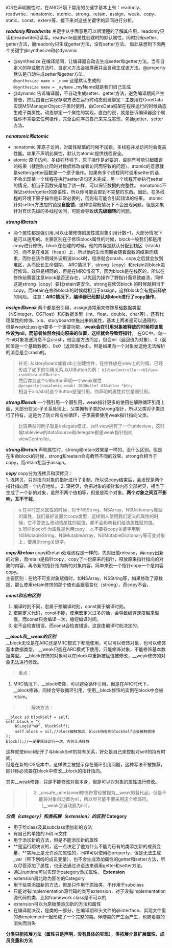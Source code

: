 
iOS在声明属性时，在ARC环境下常用的关键字基本上有：readonly、readwrite、nonatomic、atomic、strong、retain、assign、weak、copy、static、const、extern等，接下来对这些关键字的异同进行分析。

***readonly和readwrite***
关键字从字面意思可以很清楚的了解其应用，readonly只读和readwrite可读写。readwrite是属性创建时的默认属性，同时拥有setter、getter方法，而readonly只生成getter方法，没有setter方法。
借此联想到下面两个关键字@synthesize和@dynamic
+ @synthesize
    在编译期间，让编译器自动去生成setter和getter方法。当有自定义的存或取方法时，自定义方法会被屏蔽并且自动生成该方法。@property默认是自动生成setter和getter方法。  
    `@synthesize name = _name` 这是默认生成的  
    `@synthesize name = _myName` _myName就是我们自己生成
+ @dynamic
    告诉编译器，不自动生成setter、getter方法，避免编译期间产生警告，然后由自己实现存取方法在运行时动态创建绑定：主要用在CoreData实现MSManagerObject子类时使用，由CoreData框架在程序运行的时候动态生成子类属性。动态绑定一个属性的实现，直白的说，就是告诉编译器这个属性你不需要去任何操作，完全由程序员自己来完成实现，包括getter、setter方法。

***nonatomic和atomic***
+ nonatomic
    非原子访问，对属性赋值的时候不加锁，多线程并发访问时会提高性能。如果不声明此属性，默认为atomic提供线程安全。
+ atomic
    原子访问，多线程环境下，原子操作是必要的，否则有可能引起错误的结果（就是防止同时对数据修改或者访问而导致的问题）。atomic的意思就是setter/getter函数是一个原子操作。如果有多个线程同时调用setter的话，不会出现某一个线程在执行setter语句还未完成，另一个线程开始执行setter的情况，相当于函数头尾加了锁一样，可以保证数据的完整性。 nonatomic不保证setter/getter的原语性，所以你可能会取到不完整的东西。因此，在多线程的环境下原子操作是非常必要的，否则有可能会引起错误的结果。 atomic针对setter方法加的锁是**自旋锁**，这种锁常规情况下不会出现问题，但是如果针对有优先级的多线程访问，可能会导致**优先级翻转**的问题。

***strong和retain***
+ 两个属性都是强引用,可以让被修饰的属性或对象引用计数+1，大部分情况下是可以通用的。主要区别在于修饰block属性的时候，block一般我们都是用copy进行修饰，block在创建的时候，他的内存是默认分配到栈区（stack）的，而不是在堆区（heap）上，所以他的生命周期会随着函数的结束而结束，而你在该作用域外调用该block时，程序就会crash，copy之后就会放到堆区，从而延长生命周期。  ARC情况下，strong（copy）和retain对block进行修饰，效果是相同的，但是在MRC情况下，因为block是在栈区的，所以在修饰前需要注意block是否还存在，以免因为操作了野指针而导致崩溃，同样这是strong（copy）要比retain更安全。strong在修饰block 的时候就相当于copy，而retain在修饰block的时候就相当于assign，这样block会有提前释放的风险。    注意：**ARC情况下，编译器已经默认对block进行了copy操作**。
    
***assign和weak***
两个都是弱引用，assign通常用来修饰基础数据类型（NSInteger、CGFloat）和C数据类型（int、float、double、char等），还有代理属性的修饰、xib、storyboard中拖出来的属性，基本上两者是可以通用的。   
但是weak比assign要多一个重要功能，**weak会在引用对象被释放的时候将该属性设为nil，而前者依然会指向原来的位置，这样就会导致野指针**。 在OC中，向一个nil对象发送消息不会crash，他会是方法而定，但会nil（返回值为对象）、0（返回值是一个基础数据）、0x0（返回值为id）。但是如果向一个对象发送他无法解析的消息是会crash的。

>补充:  从storyboard或者xib上创建控件，在控件放在view上的时候，已经形成了如下的引用关系,以UIButton为例：
    `UIViewController->UIView->subView->UIButton`     
    然后你为这个UIButton声明一个weak属性    
    `@property(nonatomic,weak) IBOOutlet UIButton *btn;`    
    相当于xib/sb对这个Button是强引用，你声明的属性对它是弱引用。
    
***strong和weak***
一个强引用一个弱引用，weak指针更多的使用在解除循环引用上面，大部分在父-子关系处理上，父类拥有子类的strong指针，所以父类对子类进行了持有，这是为了防止所有权循环，子类需要使用weak指针指向父类。
>比较典型的例子就是delegate模式，self.view拥有了一个tableview，这时候tableview的dataSource和delegate都是weak指针指向viewController。

***strong和retain***
    声明属性时，strong和retain效果是一样的，没什么区别。但是在生命block的时候，strong和reetain会有截然不同的效果。strong会相当于copy，而retain相当于assign。

***copy***
    copy分为浅拷贝和深拷贝：  
    1. 浅拷贝，只对指向对象的指针进行了复制，所以说copy结束后，会发现是两个指针指向同一个内存地址。
    2. 深拷贝，会把对象的指针和内存全部拷贝，相当于生成了一个新的对象，虽然不两个值相等，但是是两个对象。**两个对象之间互不影响，互不干扰**。
> a.在平时定义属性的时候，对于NSString、NSArray、NSDictionary类型的属性，我们最好设置为copy类型，这样别人使用我们定义的属性的时候，它不管怎么改动该属性的赋值，都不会影响我们给该属性赋的值。   
    b.同样block作为属性是也用copy。
    c.不要将copy关键字用到NSMutableString、NSMutableArray、NSMutableDictionary等可变对象上，要用Strong关键字。
    
***copy和retain***
    copy和retain处理流程是一样的，先对旧值release，再copy出新的对象，而retain是指针copy，copy了一份原来的指针，释放原来指针指向的对象的内容，再令新的指针指向新的对象内容，简单来说一个指针copy一个是内容copy。  
    主要区别：在给不可变对象赋值时，如NSArray、NSString等，如果修改了原数据，那么使用retain修饰的那个值也会跟着变化（strong），而copy不会。
    
***const和宏的区别***
1. 编译时刻不同，宏属于预编译时刻，const属于编译时刻。
2. 宏能定义代码，const不能，使用宏定义过多的话，会导致编译速度越来越慢，而const只会编译一次，缩短编译时间。
3. 宏不会检查错误，而const会检查错误，这是由编译时刻决定的。

***__block和__weak的区别***   
    __block无论是在ARC还是MRC模式下都能使用，可以可以修饰对象，也可以修饰基本数据类型。
    __weak只能在ARC模式下使用，只能修饰对象，不能修饰基本数据类型。
    __block修饰的对象可以在block中重新被赋值被修改，__weak修饰的对象无法进行修改。
> 重点：
1. MRC情况下，__block修饰，可以避免循环引用，但是在ARC时代下，__block修饰，同样会导致循环引用，使用__block修饰的实例在block中会被retain。
>>解决方法：
```
__block id blockSelf = self;
self.block = ^{    
    NSLog(@"%@", blockSelf);   
    self.block = nil;//block被释放后，block持有的blockSelf也会被释放掉   
};  
block();//一定要保证运行一次，否则无法释放    
```
这样就使block断开了与blockSelf的持有关系，好处是自己来控制对self的持有时间。   
但是在新的iOS版本中，这样做会被提示存在循环引用问题，这种写法不被推荐，除非你必须要在block中修改__block的指针指向。

其实__weak修饰，只是不能修改对象本身，但是可以对对象的属性进行修改。
>>2. _unsafe_unretained修饰符曾经被视为__weak的替代品，但是不能将对象自动置为nil，所以尽可能不要采用这个修饰符。（__weak会自动置为nil）。

***分类（category）和类拓展（extension）的区别***
**Category**
+ 用于给class及其subclass添加新的方法
+ 有自己的单独的.h和.m文件
+ 用于添加新的方法，但是不能添加新的属性
+ **是运行期决议的，这一点决定了他为什么不能为已有的类添加新的成员变量，**实际上是允许添加属性的，同样可以使用@property，但是无法生成_var（带下划线的成员变量），也不会生成添加属性的getter和setter方法，所以尽管添加了属性，也无法通过点语法来调用getter和setter方法。
+ 通过runtime可以实现为category添加属性。 
**Extension**
+ extension昌北称为匿名的Category
+ 用于给类添加新的方法，但是只作用于原始类，不作用于subclass
+ 只能对有implementation源代码的类写extension，对于没有implementation源代码的类，比如framework class是不可以的
+ extension可以为原始类添加新的方法和属性
+ 在编译期决议，是类的一部分，在编译期和头文件的@interface、实现文件里的@implement一起形成了一个完整的类。伴随类的产生而产生，也随着类的消失而消失

**分类只能拓展方法（属性只是声明，没有具体的实现），类拓展介意扩展属性、成员变量和方法**



